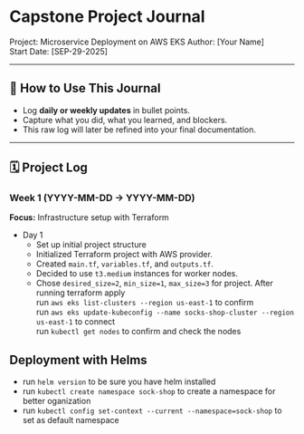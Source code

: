 # Capstone Project Journal
Project: Microservice Deployment on AWS EKS 
Author: [Your Name]  
Start Date: [SEP-29-2025]

---

## 📌 How to Use This Journal
- Log **daily or weekly updates** in bullet points.  
- Capture what you did, what you learned, and blockers.  
- This raw log will later be refined into your final documentation.

---

## 🗓 Project Log

### Week 1 (YYYY-MM-DD → YYYY-MM-DD)
**Focus:** Infrastructure setup with Terraform

- Day 1
  - Set up initial project structure
  - Initialized Terraform project with AWS provider.
  - Created `main.tf`, `variables.tf`, and `outputs.tf`.
  - Decided to use `t3.medium` instances for worker nodes.
  - Chose `desired_size=2`, `min_size=1`, `max_size=3` for project.
After running terraform apply  
run `aws eks list-clusters --region us-east-1` to confirm  
run `aws eks update-kubeconfig --name socks-shop-cluster --region us-east-1` to connect  
run `kubectl get nodes` to confirm and check the nodes

## Deployment with Helms
 - run `helm version` to be sure you have helm installed
 - run `kubectl create namespace sock-shop` to create a namespace for better oganization
 - run `kubectl config set-context --current --namespace=sock-shop` to set as default namespace

